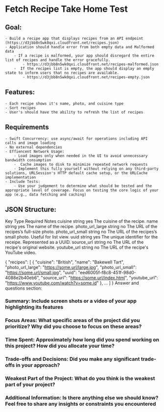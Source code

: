 #  Fetch Recipe Take Home Test

## Goal: 
    - Build a recipe app that displays recipes from an API endpoint (https://d3jbb8n5wk0qxi.cloudfront.net/recipes.json)
    - Application should handle error from both empty data and Malformed data 
        - If a recipe is malformed, your app should disregard the entire list of recipes and handle the error gracefully. 
            - https://d3jbb8n5wk0qxi.cloudfront.net/recipes-malformed.json
        -  If the recipes list is empty, the app should display an empty state to inform users that no recipes are available.
            - https://d3jbb8n5wk0qxi.cloudfront.net/recipes-empty.json
## Features: 
    - Each recipe shows it's name, photo, and cuisine type
    - Sort recipes
    - User's should have the ability to refresh the list of recipes

## Requirements
    - Swift Concurrency: use async/await for operations including API calls and image loading
    - No external dependencies
    - Effiencent Network Usage:
        - Load images only when needed in the UI to avoid unnecessary bandwidth consumption
        -  Cache images to disk to minimize repeated network requests
        - Implement this fully yourself without relying on any third-party solutions, URLSession's HTTP default cache setup, or the URLCache implementation
    - Include Tests: 
        - Use your judgement to determine what should be tested and the appropriate level of coverage. Focus on testing the core logic of your app (e.g., data fetching and caching)

## JSON Structure:
Key                 Type    Required    Notes
cuisine            string    yes    The cuisine of the recipe.
name               string    yes    The name of the recipe.
photo_url_large    string    no    The URL of the recipes’s full-size photo.
photo_url_small    string    no    The URL of the recipes’s small photo. Useful for list view.
uuid               string    yes    The unique identifier for the receipe. Represented as a UUID.
source_url         string    no    The URL of the recipe's original website.
youtube_url        string    no    The URL of the recipe's YouTube video.

{
    "recipes": [
        {
            "cuisine": "British",
            "name": "Bakewell Tart",
            "photo_url_large": "https://some.url/large.jpg",
            "photo_url_small": "https://some.url/small.jpg",
            "uuid": "eed6005f-f8c8-451f-98d0-4088e2b40eb6",
            "source_url": "https://some.url/index.html",
            "youtube_url": "https://www.youtube.com/watch?v=some.id"
        },
        ...
    ]
}
Answer and questions section:

### Summary: Include screen shots or a video of your app highlighting its features

### Focus Areas: What specific areas of the project did you prioritize? Why did you choose to focus on these areas?

### Time Spent: Approximately how long did you spend working on this project? How did you allocate your time?

### Trade-offs and Decisions: Did you make any significant trade-offs in your approach?

### Weakest Part of the Project: What do you think is the weakest part of your project?

### Additional Information: Is there anything else we should know? Feel free to share any insights or constraints you encountered

